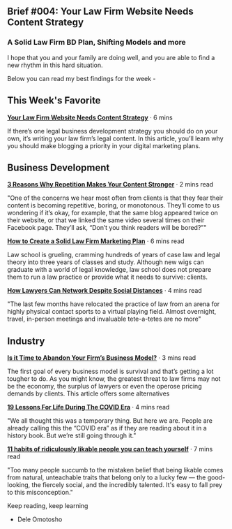 ## Brief #004: Your Law Firm Website Needs Content Strategy
### A Solid Law Firm BD Plan, Shifting Models and more

I hope that you and your family are doing well, and you are able to find a new rhythm in this hard situation.

Below you can read my best findings for the week - 

## This Week's Favorite

__[Your Law Firm Website Needs Content Strategy][1]__ · 6 mins

If there’s one legal business development strategy you should do on your own, it’s writing your law firm’s legal content. In this article, you’ll learn why you should make blogging a priority in your digital marketing plans.



## Business Development

__[3 Reasons Why Repetition Makes Your Content Stronger][2]__ · 2 mins read

"One of the concerns we hear most often from clients is that they fear their content is becoming repetitive, boring, or monotonous. They’ll come to us wondering if it’s okay, for example, that the same blog appeared twice on their website, or that we linked the same video several times on their Facebook page. They’ll ask, “Don’t you think readers will be bored?”"

__[How to Create a Solid Law Firm Marketing Plan][3]__ · 6 mins read

Law school is grueling, cramming hundreds of years of case law and legal theory into three years of classes and study. Although new wigs can graduate with a world of legal knowledge, law school does not prepare them to run a law practice or provide what it needs to survive: clients. 



__[How Lawyers Can Network Despite Social Distances][4]__ · 4 mins read

"The last few months have relocated the practice of law from an arena for highly physical contact sports to a virtual playing field. Almost overnight, travel, in-person meetings and invaluable tete-a-tetes are no more"


## Industry
__[Is it Time to Abandon Your Firm’s Business Model?][5]__ · 3 mins read

The first goal of every business model is survival and that’s getting a lot tougher to do. As you might know, the greatest threat to law firms may not be the economy, the surplus of lawyers or even the operose pricing demands by clients. This article offers some alternatives


__[19 Lessons For Life During The COVID Era][6]__ · 4 mins read

"We all thought this was a temporary thing. But here we are. People are already calling this the “COVID era” as if they are reading about it in a history book. But we’re still going through it."



__[11 habits of ridiculously likable people you can teach yourself][7]__ · 7 mins read

"Too many people succumb to the mistaken belief that being likable comes from natural, unteachable traits that belong only to a lucky few — the good-looking, the fiercely social, and the incredibly talented. It's easy to fall prey to this misconception." 


Keep reading, keep learning

- Dele Omotosho






[1]:	https://command-legal.com/your-law-firm-website-needs-content-marketing/
[2]:	https://www.legalmarketingblog.com/branding-and-positioning/3-reasons-why-repetition-makes-your-content-stronger/
[3]:	https://topdoglegalmarketing.com/law-firm-marketing-plan-indiana/
[4]:	https://www.legalbusinessworld.com/post/how-lawyers-can-network-despite-social-distances
[5]:	http://edwesemann.com/articles/governance/2015/01/14/is-it-time-to-abandon-your-firms-business-model/
[6]:	https://dariusforoux.com/lessons-for-life-during-covid/
[7]:	https://www.businessinsider.com/habits-of-truly-likable-people-2019-5